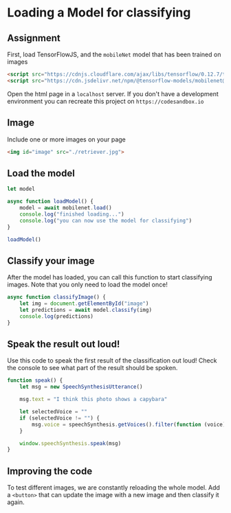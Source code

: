 # Loading a Model for classifying

## Assignment

First, load TensorFlowJS, and the `mobileNet` model that has been trained on images

```html
<script src="https://cdnjs.cloudflare.com/ajax/libs/tensorflow/0.12.7/tf.min.js"></script>
<script src="https://cdn.jsdelivr.net/npm/@tensorflow-models/mobilenet@0.1.1"></script>
```

Open the html page in a `localhost` server. If you don't have a development environment you can recreate this project on `https://codesandbox.io`

## Image

Include one or more images on your page

```html
<img id="image" src="./retriever.jpg">
```

## Load the model

```javascript
let model

async function loadModel() {
    model = await mobilenet.load()
    console.log("finished loading...")
    console.log("you can now use the model for classifying")
}

loadModel()
```

## Classify your image

After the model has loaded, you can call this function to start classifying images. Note that you only need to load the model once!

```javascript
async function classifyImage() {
    let img = document.getElementById("image")
    let predictions = await model.classify(img)
    console.log(predictions)
}
```

## Speak the result out loud!

Use this code to speak the first result of the classification out loud! Check the console to see what part of the result should be spoken.

```javascript
function speak() {
    let msg = new SpeechSynthesisUtterance()

    msg.text = "I think this photo shows a capybara"

    let selectedVoice = ""
    if (selectedVoice != "") {
        msg.voice = speechSynthesis.getVoices().filter(function (voice) { return voice.name == selectedVoice; })[0];
    }

    window.speechSynthesis.speak(msg)
}
```

## Improving the code

To test different images, we are constantly reloading the whole model. Add a `<button>` that can update the image with a new image and then classify it again.